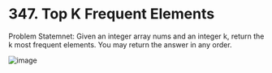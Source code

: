 # 347. Top K Frequent Elements

Problem Statemnet: Given an integer array nums and an integer k, return the k most frequent elements. You may return the answer in any order.

![image](https://github.com/aryanv175/leetcode/assets/91381804/b58259b3-a791-4571-a0a9-10dcdbddd950)
